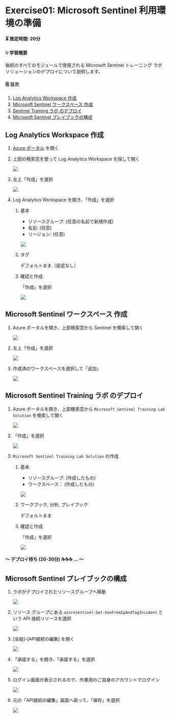 # Exercise01: Microsoft Sentinel 利用環境の準備

#### ⏳ 推定時間: 20分

#### 💡 学習概要

後続のすべてのモジュールで使用される Microsoft Sentinel トレーニング ラボ ソリューションのデプロイについて説明します。

#### 🗒️ 目次

1. [Log Analytics Workspace 作成](#log-analytics-workspace-作成)
1. [Microsoft Sentinel ワークスペース 作成](#microsoft-sentinel-ワークスペース-作成)
1. [Sentinel Training ラボ のデプロイ](#sentinel-training-ラボ-のデプロイ)
1. [Microsoft Sentinel プレイブックの構成](#microsoft-sentinel-プレイブックの構成)

## Log Analytics Workspace 作成

1. [Azure ポータル](https://portal.azure.com/) を開く
1. 上部の検索窓を使って Log Analytics Workspace を探して開く

    ![](../images/ex01-001.png)

1. 左上「作成」を選択

    ![](../images/ex01-002.png)

1. Log Analytics Workspace を開き、「作成」を選択
    1. 基本

        - リソースグループ: (任意の名前で新規作成)
        - 名前: (任意)
        - リージョン: (任意)
    
        ![](../images/ex01-003.png)

    1. タグ

        デフォルトまま（設定なし）

    1. 確認と作成

        「作成」を選択

        ![](../images/ex01-004.png)


## Microsoft Sentinel ワークスペース 作成

1. Azure ポータルを開き、上部検索窓から Sentinel を検索して開く

    ![](../images/ex01-101.png)

1. 左上「作成」を選択

    ![](../images/ex01-102.png)

1. 作成済のワークスペースを選択して「追加」

    ![](../images/ex01-103.png)


## Microsoft Sentinel Training ラボ のデプロイ

1. Azure ポータルを開き、上部検索窓から `Microsoft Sentinel Training Lab Solution` を検索して開く

    ![](../images/ex01-201.png)

1. 「作成」を選択

    ![](../images/ex01-202.png)

1. `Microsoft Sentinel Training Lab Solution` の作成
    1. 基本

        - リソースグループ: (作成したもの)
        - ワークスペース： (作成したもの)

        ![](../images/ex01-203.png)

    1. ワークブック, 分析, プレイブック

        デフォルトまま

    1. 確認と作成

        「作成」を選択

        ![](../images/ex01-204.png)


#### ～ デプロイ待ち (20-30分) ☕☕☕ ... ～


## Microsoft Sentinel プレイブックの構成

1. ラボがデプロイされたリソースグループへ移動

    ![](../images/ex01-301.png)

1. リソース グループにある `azuresentinel-Get-GeoFromIpAndTagIncident` という API 接続リソースを選択

    ![](../images/ex01-302.png)

1. [全般]-[API接続の編集] を開く

    ![](../images/ex01-303.png)

1. 「承諾する」を開き、「承諾する」を選択

    ![](../images/ex01-304.png)

1. ログイン画面が表示されるので、作業用のご自身のアカウントでログイン

    ![](../images/ex01-305.png)

1. 元の「API接続の編集」画面へ戻って、「保存」を選択

    ![](../images/ex01-306.png)


